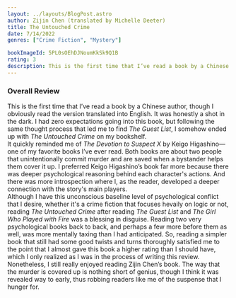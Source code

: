 ```yaml
---
layout: ../layouts/BlogPost.astro
author: Zijin Chen (translated by Michelle Deeter)
title: The Untouched Crime
date: 7/14/2022
genres: ["Crime Fiction", "Mystery"]

bookImageId: 5PL0sOEhDJNoumKkSk9Q1B
rating: 3
description: This is the first time that I’ve read a book by a Chinese author, though I obviously read the version translated into English. It was honestly a shot in the dark. I had zero expectations going into this book, but following the same thought process that led me to find <i>The Guest List</i>, I somehow ended up with <i>The Untouched Crime</i> on my bookshelf. 
---
```


### Overall Review

This is the first time that I’ve read a book by a Chinese author, though I obviously read the version translated into English. It was honestly a shot in the dark. I had zero expectations going into this book, but following the same thought process that led me to find <i>The Guest List</i>, I somehow ended up with <i>The Untouched Crime</i> on my bookshelf. 
<br>
It quickly reminded me of <i>The Devotion to Suspect X</i> by Keigo Higashino—one of my favorite books I’ve ever read. Both books are about two people that unintentionally commit murder and are saved when a bystander helps them cover it up. I preferred Keigo Higashino’s book far more because there was deeper psychological reasoning behind each character's actions. And there was more introspection where I, as the reader, developed a deeper connection with the story's main players. 
<br>
Although I have this unconscious baseline level of psychological conflict that I desire, whether it's a crime fiction that focuses hevaily on logic or not, reading <i>The Untouched Crime</i> after reading <i>The Guest List</i> and <i>The Girl Who Played with Fire</i> was a blessing in disguise. Reading two very psychological books back to back, and perhaps a few more before them as well, was more mentally taxing than I had anticipated. So, reading a simpler book that still had some good twists and turns thoroughly satisfied me to the point that I almost gave this book a higher rating than I should have, which I only realized as I was in the process of writing this review. Nonetheless, I still really enjoyed reading Zijin Chen’s book. The way that the murder is covered up is nothing short of genius, though I think it was revealed way to early, thus robbing readers like me of the suspense that I hunger for. 